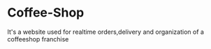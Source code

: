 # Coffee-Shop
 It's a website used for realtime orders,delivery and organization of a coffeeshop franchise
